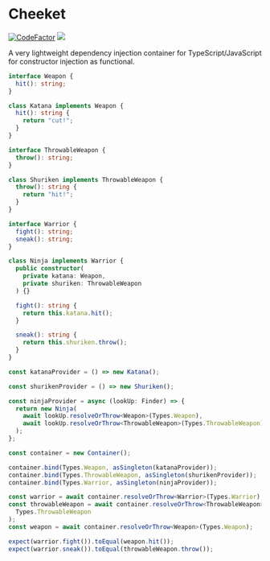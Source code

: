# Cheeket
[![CodeFactor](https://www.codefactor.io/repository/github/siyual-park/cheeket.js/badge)](https://www.codefactor.io/repository/github/siyual-park/cheeket.js)
![](https://img.shields.io/npm/dm/cheeket.png?style=flat-square)

A very lightweight dependency injection container for TypeScript/JavaScript for constructor injection as functional.
  
```typescript
interface Weapon {
  hit(): string;
}

class Katana implements Weapon {
  hit(): string {
    return "cut!";
  }
}

interface ThrowableWeapon {
  throw(): string;
}

class Shuriken implements ThrowableWeapon {
  throw(): string {
    return "hit!";
  }
}

interface Warrior {
  fight(): string;
  sneak(): string;
}

class Ninja implements Warrior {
  public constructor(
    private katana: Weapon,
    private shuriken: ThrowableWeapon
  ) {}

  fight(): string {
    return this.katana.hit();
  }

  sneak(): string {
    return this.shuriken.throw();
  }
}

const katanaProvider = () => new Katana();

const shurikenProvider = () => new Shuriken();

const ninjaProvider = async (lookUp: Finder) => {
  return new Ninja(
    await lookUp.resolveOrThrow<Weapon>(Types.Weapon),
    await lookUp.resolveOrThrow<ThrowableWeapon>(Types.ThrowableWeapon)
  );
};

const container = new Container();

container.bind(Types.Weapon, asSingleton(katanaProvider));
container.bind(Types.ThrowableWeapon, asSingleton(shurikenProvider));
container.bind(Types.Warrior, asSingleton(ninjaProvider));

const warrior = await container.resolveOrThrow<Warrior>(Types.Warrior);
const throwableWeapon = await container.resolveOrThrow<ThrowableWeapon>(
  Types.ThrowableWeapon
);
const weapon = await container.resolveOrThrow<Weapon>(Types.Weapon);

expect(warrior.fight()).toEqual(weapon.hit());
expect(warrior.sneak()).toEqual(throwableWeapon.throw());
```


